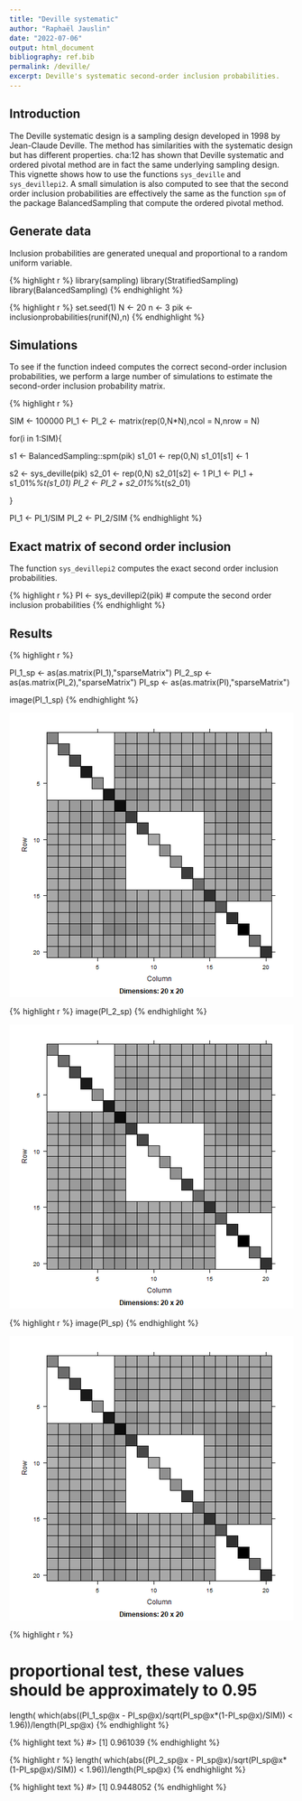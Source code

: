 ```yaml
---
title: "Deville systematic"
author: "Raphaël Jauslin"
date: "2022-07-06"
output: html_document
bibliography: ref.bib
permalink: /deville/
excerpt: Deville's systematic second-order inclusion probabilities.
---
```

  

## Introduction

The Deville systematic design is a sampling design developed in 1998 by Jean-Claude Deville. The method has similarities with the systematic design but has different properties. cha:12 has shown that Deville systematic and ordered pivotal method are in fact the same underlying sampling design. This vignette shows how to use the functions `sys_deville` and `sys_devillepi2`. A small simulation is also computed to see that the second order inclusion probabilities are effectively the same as the function `spm` of the package BalancedSampling that compute the ordered pivotal method. 


## Generate data

Inclusion probabilities are generated unequal and proportional to a random uniform variable.

{% highlight r %}
library(sampling)
library(StratifiedSampling)
library(BalancedSampling)
{% endhighlight %}


{% highlight r %}
set.seed(1)
N <- 20
n <- 3
pik <- inclusionprobabilities(runif(N),n)
{% endhighlight %}


## Simulations

To see if the function indeed computes the correct second-order inclusion probabilities, we perform a large number of simulations to estimate the second-order inclusion probability matrix. 

{% highlight r %}

SIM <- 100000
PI_1 <-  PI_2 <-  matrix(rep(0,N*N),ncol = N,nrow = N)

for(i in 1:SIM){
  
  s1 <- BalancedSampling::spm(pik)
  s1_01 <- rep(0,N)
  s1_01[s1] <- 1
  
  s2 <- sys_deville(pik)
  s2_01 <- rep(0,N)
  s2_01[s2] <- 1
  PI_1 <- PI_1 + s1_01%*%t(s1_01)
  PI_2 <- PI_2 + s2_01%*%t(s2_01)

}

PI_1 <- PI_1/SIM
PI_2 <- PI_2/SIM
{% endhighlight %}


## Exact matrix of second order inclusion
The function `sys_devillepi2` computes the exact second order inclusion probabilities. 


{% highlight r %}
PI <- sys_devillepi2(pik) # compute the second order inclusion probabilities
{% endhighlight %}

## Results


{% highlight r %}

PI_1_sp <- as(as.matrix(PI_1),"sparseMatrix")
PI_2_sp <- as(as.matrix(PI_2),"sparseMatrix")
PI_sp <- as(as.matrix(PI),"sparseMatrix")

image(PI_1_sp)
{% endhighlight %}

![center](/figs/sysDev/unnamed-chunk-4-1.png)

{% highlight r %}
image(PI_2_sp)
{% endhighlight %}

![center](/figs/sysDev/unnamed-chunk-4-2.png)

{% highlight r %}
image(PI_sp)
{% endhighlight %}

![center](/figs/sysDev/unnamed-chunk-4-3.png)

{% highlight r %}


# proportional test, these values should be approximately to 0.95
length( which(abs((PI_1_sp@x - PI_sp@x)/sqrt(PI_sp@x*(1-PI_sp@x)/SIM)) < 1.96))/length(PI_sp@x)
{% endhighlight %}



{% highlight text %}
#> [1] 0.961039
{% endhighlight %}



{% highlight r %}
length( which(abs((PI_2_sp@x - PI_sp@x)/sqrt(PI_sp@x*(1-PI_sp@x)/SIM)) < 1.96))/length(PI_sp@x)
{% endhighlight %}



{% highlight text %}
#> [1] 0.9448052
{% endhighlight %}
